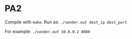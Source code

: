 # PA2

Compile with `make`. Run as:
`
./sender.out dest_ip dest_port
`

For example:
`
./sender.out 10.0.0.2 8080
`
